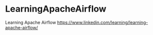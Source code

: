 # LearningApacheAirflow
Learning Apache Airflow
https://www.linkedin.com/learning/learning-apache-airflow/
